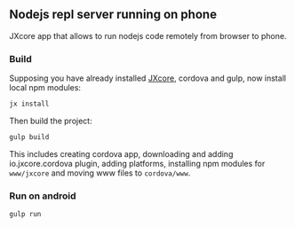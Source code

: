 ## Nodejs repl server running on phone

JXcore app that allows to run nodejs code remotely from browser to phone.

### Build
Supposing you have already installed [JXcore](http://jxcore.com/downloads/), cordova and gulp, now install local npm modules:

```bash
jx install
```

Then build the project:

```bash
gulp build
```

This includes creating cordova app, downloading and adding io.jxcore.cordova plugin, adding platforms, installing npm modules for `www/jxcore` and moving www files to `cordova/www`.

### Run on android

```bash
gulp run
```